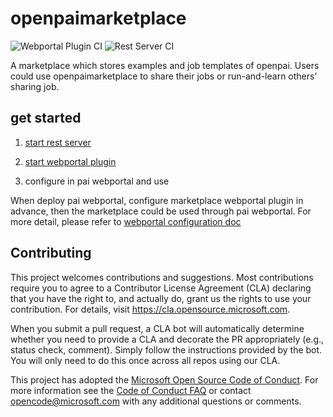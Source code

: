 # openpaimarketplace

![Webportal Plugin CI](https://github.com/microsoft/openpaimarketplace/workflows/Webportal%20Plugin%20CI/badge.svg?branch=master)
![Rest Server CI](https://github.com/microsoft/openpaimarketplace/workflows/Rest%20Server%20CI/badge.svg?branch=master)

A marketplace which stores examples and job templates of openpai. Users could use openpaimarketplace to share their jobs or run-and-learn others' sharing job.

## get started

1. [start rest server](./rest_server/README.md)

2. [start webportal plugin](./webportal_plugin/README.md)

3. configure in pai webportal and use

When deploy pai webportal, configure marketplace webportal plugin in advance, then the marketplace could be used through pai webportal. For more detail, please refer to [webportal configuration doc](https://github.com/microsoft/pai/blob/master/docs/webportal/PLUGINS.md)

## Contributing

This project welcomes contributions and suggestions.  Most contributions require you to agree to a
Contributor License Agreement (CLA) declaring that you have the right to, and actually do, grant us
the rights to use your contribution. For details, visit <https://cla.opensource.microsoft.com>.

When you submit a pull request, a CLA bot will automatically determine whether you need to provide
a CLA and decorate the PR appropriately (e.g., status check, comment). Simply follow the instructions
provided by the bot. You will only need to do this once across all repos using our CLA.

This project has adopted the [Microsoft Open Source Code of Conduct](https://opensource.microsoft.com/codeofconduct/).
For more information see the [Code of Conduct FAQ](https://opensource.microsoft.com/codeofconduct/faq/) or
contact [opencode@microsoft.com](mailto:opencode@microsoft.com) with any additional questions or comments.
